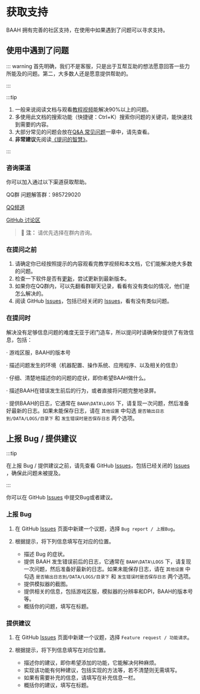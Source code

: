# 获取支持
BAAH 拥有完善的社区支持，在使用中如果遇到了问题可以寻求支持。


## 使用中遇到了问题
::: warning
首先明确，我们不是客服，只是出于互帮互助的想法愿意回答一些力所能及的问题。第二，大多数人还是愿意提供帮助的。

:::

:::tip

1. 一般来说阅读文档与观看[教程视频](https://www.bilibili.com/video/BV1ZxfGYSEVr/)能解决90%以上的问题。
2. 多使用此文档的搜索功能（快捷键：Ctrl+K）搜索你问题的关键词，能快速找到需要的内容。
3. 大部分常见的问题会放在[Q&A 常见问题](../docs/QA.md)一章中，请先查看。
4. **非常建议**先阅读[《提问的智慧》](https://github.com/ryanhanwu/How-To-Ask-Questions-The-Smart-Way/blob/main/README-zh_CN.md)。

:::

### 咨询渠道

你可以加入通过以下渠道获取帮助。

QQ群 问题解答群：985729020

[QQ频道](https://pd.qq.com/s/5atxio0vq)

[GitHub 讨论区](https://github.com/BlueArchiveArisHelper/BAAH/discussions)

> :memo: **注：** 请优先选择在群内咨询。


### 在提问之前
1. 请确定你已经按照提示的内容观看完教学视频和本文档，它们能解决绝大多数的问题。
2. 检查一下软件是否有[更新](../docs/QA.md#_0-如何更新baah)，尝试更新到最新版本。
3. 如果你在QQ群内，可以先翻看群聊天记录，看看有没有类似的情况，他们是怎么解决的。
4. 阅读 GitHub [Issues](https://github.com/BlueArchiveArisHelper/BAAH/issues)，包括已经关闭的 [Issues](https://github.com/BlueArchiveArisHelper/BAAH/issues?q=is%3Aissue%20state%3Aclosed)，看有没有类似问题。

### 在提问时
解决没有足够信息问题的难度无亚于闭门造车，所以提问时请确保你提供了有效信息，包括：
   
   · 游戏区服，BAAH的版本号

   · 描述问题发生的环境（机器配置、操作系统、应用程序、以及相关的信息）

   · 仔细、清楚地描述你的问题的症状，即你希望BAAH做什么。

   · 描述BAAH在错误发生前后的行为，或者直接将问题完整地录屏。

   · 提供BAAH的日志，它通常在 `BAAH\DATA\LOGS` 下，请复现一次问题，然后准备好最新的日志。如果未能保存日志，请在 `其他设置` 中勾选 `是否输出日志到/DATA/LOGS/目录下` 和 `发生错误时是否保存日志` 两个选项。


## 上报 Bug / 提供建议

:::tip

在上报 Bug / 提供建议之前，请先查看 GitHub [Issues](https://github.com/BlueArchiveArisHelper/BAAH/issues)，包括已经关闭的 [Issues](https://github.com/BlueArchiveArisHelper/BAAH/issues?q=is%3Aissue%20state%3Aclosed) ，确保此问题未被提及。

:::

你可以在 GitHub [Issues](https://github.com/BlueArchiveArisHelper/BAAH/issues) 中提交Bug或者建议。

### 上报 Bug

1. 在 GitHub [Issues](https://github.com/BlueArchiveArisHelper/BAAH/issues) 页面中新建一个议题，选择 `Bug report / 上报Bug`。

2. 根据提示，将下列信息填写在对应的位置。
   - 描述 Bug 的症状。
   - 提供 BAAH 发生错误前后的日志，它通常在 `BAAH\DATA\LOGS` 下，请复现一次问题，然后准备好最新的日志。如果未能保存日志，请在 `其他设置` 中勾选 `是否输出日志到/DATA/LOGS/目录下` 和 `发生错误时是否保存日志` 两个选项。
   - 提供模拟器的截图。
   - 提供相关的信息，包括游戏区服，模拟器的分辨率和DPI，BAAH的版本号等。
   - 概括你的问题，填写在标题。

### 提供建议

1. 在 GitHub [Issues](https://github.com/BlueArchiveArisHelper/BAAH/issues) 页面中新建一个议题，选择 `Feature request / 功能请求`。

2. 根据提示，将下列信息填写在对应位置。
   - 描述你的建议，即你希望添加的功能，它能解决何种麻烦。
   - 实现该功能有何种建议，包括实现的方法等，若不清楚则无需填写。
   - 如果有需要补充的信息，请填写在补充信息一栏。
   - 概括你的建议，填写在标题。
